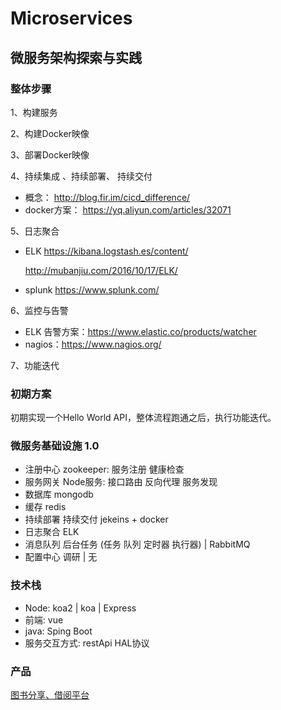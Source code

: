 # Microservices

## 微服务架构探索与实践

### 整体步骤

1、构建服务
     
2、构建Docker映像

3、部署Docker映像

4、持续集成 、持续部署、 持续交付

* 概念： http://blog.fir.im/cicd_difference/
* docker方案： https://yq.aliyun.com/articles/32071
   
5、日志聚合

 * ELK  https://kibana.logstash.es/content/
 
     http://mubanjiu.com/2016/10/17/ELK/
     
 * splunk  https://www.splunk.com/
     
6、监控与告警

  * ELK 告警方案：https://www.elastic.co/products/watcher
  * nagios：https://www.nagios.org/
  
7、功能迭代


### 初期方案

初期实现一个Hello World API，整体流程跑通之后，执行功能迭代。


### 微服务基础设施 1.0

* 注册中心 zookeeper: 服务注册 健康检查
* 服务网关 Node服务: 接口路由 反向代理 服务发现
* 数据库 mongodb
* 缓存 redis
* 持续部署 持续交付 jekeins + docker
* 日志聚合 ELK
* 消息队列 后台任务 (任务 队列 定时器 执行器) | RabbitMQ
* 配置中心 调研 | 无

### 技术栈
 * Node: koa2 | koa | Express
 * 前端: vue 
 * java: Sping Boot
 * 服务交互方式: restApi HAL协议 
 
### 产品 
 [图书分享、借阅平台](https://github.com/wangxinhan/Microservices/blob/master/%E5%9B%BE%E4%B9%A6%E5%88%86%E4%BA%AB%E5%B9%B3%E5%8F%B0.md)  
 
 
